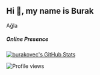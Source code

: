## Hi 👋, my name is Burak 
Ağla










##### Online Presence 
<div> 
    <a href="https://github.com/burakovec"> <img  alt="burakovec's GitHub Stats" src="https://awesome-github-stats.azurewebsites.net/user-stats/burakovec?cardType=level-alternate&Title=DD2727" />  </a>
</div>
  
![Profile views](https://gpvc.arturio.dev/burakovec)  
